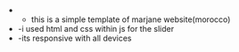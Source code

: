 - - this is a simple template of marjane website(morocco)
- -i used html and css within js for the slider
- -its responsive with all devices
